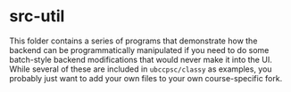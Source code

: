 # src-util

This folder contains a series of programs that demonstrate how the backend can be programmatically manipulated if you need to do some batch-style backend modifications that would never make it into the UI. While several of these are included in `ubccpsc/classy` as examples, you probably just want to add your own files to your own course-specific fork.

 